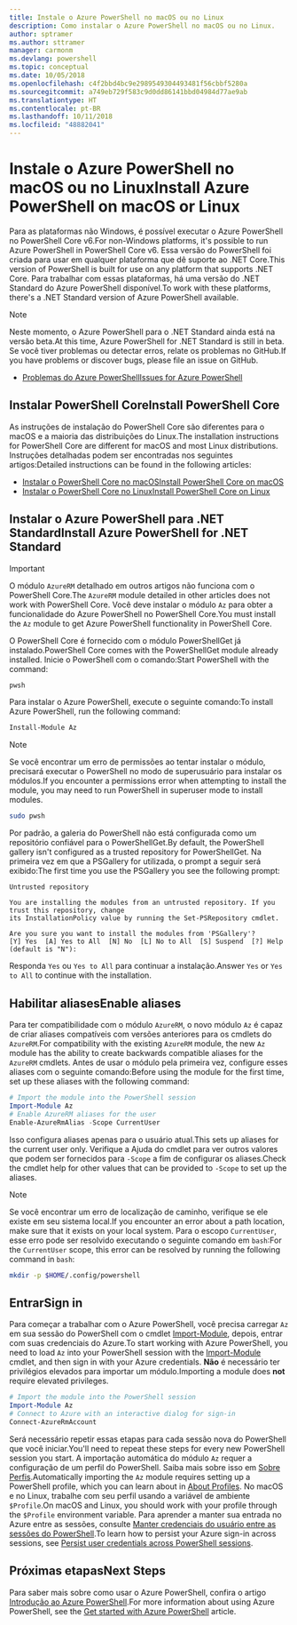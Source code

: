 ```yaml
---
title: Instale o Azure PowerShell no macOS ou no Linux
description: Como instalar o Azure PowerShell no macOS ou no Linux.
author: sptramer
ms.author: sttramer
manager: carmonm
ms.devlang: powershell
ms.topic: conceptual
ms.date: 10/05/2018
ms.openlocfilehash: c4f2bbd4bc9e2989549304493481f56cbbf5280a
ms.sourcegitcommit: a749eb729f583c9d0dd86141bbd04984d77ae9ab
ms.translationtype: HT
ms.contentlocale: pt-BR
ms.lasthandoff: 10/11/2018
ms.locfileid: "48882041"
---
```

# <a name="install-azure-powershell-on-macos-or-linux"></a><span data-ttu-id="2c24f-103">Instale o Azure PowerShell no macOS ou no Linux</span><span class="sxs-lookup"><span data-stu-id="2c24f-103">Install Azure PowerShell on macOS or Linux</span></span>

<span data-ttu-id="2c24f-104">Para as plataformas não Windows, é possível executar o Azure PowerShell no PowerShell Core v6.</span><span class="sxs-lookup"><span data-stu-id="2c24f-104">For non-Windows platforms, it's possible to run Azure PowerShell in PowerShell Core v6.</span></span> <span data-ttu-id="2c24f-105">Essa versão do PowerShell foi criada para usar em qualquer plataforma que dê suporte ao .NET Core.</span><span class="sxs-lookup"><span data-stu-id="2c24f-105">This version of PowerShell is built for use on any platform that supports .NET Core.</span></span> <span data-ttu-id="2c24f-106">Para trabalhar com essas plataformas, há uma versão do .NET Standard do Azure PowerShell disponível.</span><span class="sxs-lookup"><span data-stu-id="2c24f-106">To work with these platforms, there's a .NET Standard version of Azure PowerShell available.</span></span>

> [!NOTE]
> <span data-ttu-id="2c24f-107">Neste momento, o Azure PowerShell para o .NET Standard ainda está na versão beta.</span><span class="sxs-lookup"><span data-stu-id="2c24f-107">At this time, Azure PowerShell for .NET Standard is still in beta.</span></span>
> <span data-ttu-id="2c24f-108">Se você tiver problemas ou detectar erros, relate os problemas no GitHub.</span><span class="sxs-lookup"><span data-stu-id="2c24f-108">If you have problems or discover bugs, please file an issue on GitHub.</span></span>
>
> * [<span data-ttu-id="2c24f-109">Problemas do Azure PowerShell</span><span class="sxs-lookup"><span data-stu-id="2c24f-109">Issues for Azure PowerShell</span></span>](https://github.com/azure/azure-docs-powershell/issues)

## <a name="install-powershell-core"></a><span data-ttu-id="2c24f-110">Instalar PowerShell Core</span><span class="sxs-lookup"><span data-stu-id="2c24f-110">Install PowerShell Core</span></span>

<span data-ttu-id="2c24f-111">As instruções de instalação do PowerShell Core são diferentes para o macOS e a maioria das distribuições do Linux.</span><span class="sxs-lookup"><span data-stu-id="2c24f-111">The installation instructions for PowerShell Core are different for macOS and most Linux distributions.</span></span>
<span data-ttu-id="2c24f-112">Instruções detalhadas podem ser encontradas nos seguintes artigos:</span><span class="sxs-lookup"><span data-stu-id="2c24f-112">Detailed instructions can be found in the following articles:</span></span>

* [<span data-ttu-id="2c24f-113">Instalar o PowerShell Core no macOS</span><span class="sxs-lookup"><span data-stu-id="2c24f-113">Install PowerShell Core on macOS</span></span>](/powershell/scripting/setup/installing-powershell-core-on-macos)
* [<span data-ttu-id="2c24f-114">Instalar o PowerShell Core no Linux</span><span class="sxs-lookup"><span data-stu-id="2c24f-114">Install PowerShell Core on Linux</span></span>](/powershell/scripting/setup/installing-powershell-core-on-linux)

## <a name="install-azure-powershell-for-net-standard"></a><span data-ttu-id="2c24f-115">Instalar o Azure PowerShell para .NET Standard</span><span class="sxs-lookup"><span data-stu-id="2c24f-115">Install Azure PowerShell for .NET Standard</span></span>

> [!IMPORTANT]
> <span data-ttu-id="2c24f-116">O módulo `AzureRM` detalhado em outros artigos não funciona com o PowerShell Core.</span><span class="sxs-lookup"><span data-stu-id="2c24f-116">The `AzureRM` module detailed in other articles does not work with PowerShell Core.</span></span>
> <span data-ttu-id="2c24f-117">Você deve instalar o módulo `Az` para obter a funcionalidade do Azure PowerShell no PowerShell Core.</span><span class="sxs-lookup"><span data-stu-id="2c24f-117">You must install the `Az` module to get Azure PowerShell functionality in PowerShell Core.</span></span>

<span data-ttu-id="2c24f-118">O PowerShell Core é fornecido com o módulo PowerShellGet já instalado.</span><span class="sxs-lookup"><span data-stu-id="2c24f-118">PowerShell Core comes with the PowerShellGet module already installed.</span></span> <span data-ttu-id="2c24f-119">Inicie o PowerShell com o comando:</span><span class="sxs-lookup"><span data-stu-id="2c24f-119">Start PowerShell with the command:</span></span>

```bash
pwsh
```

<span data-ttu-id="2c24f-120">Para instalar o Azure PowerShell, execute o seguinte comando:</span><span class="sxs-lookup"><span data-stu-id="2c24f-120">To install Azure PowerShell, run the following command:</span></span>

```powershell
Install-Module Az
```

> [!NOTE]
> <span data-ttu-id="2c24f-121">Se você encontrar um erro de permissões ao tentar instalar o módulo, precisará executar o PowerShell no modo de superusuário para instalar os módulos.</span><span class="sxs-lookup"><span data-stu-id="2c24f-121">If you encounter a permissions error when attempting to install the module, you may need to run PowerShell in superuser mode to install modules.</span></span>
>
> ```bash
> sudo pwsh
> ```

<span data-ttu-id="2c24f-122">Por padrão, a galeria do PowerShell não está configurada como um repositório confiável para o PowerShellGet.</span><span class="sxs-lookup"><span data-stu-id="2c24f-122">By default, the PowerShell gallery isn't configured as a trusted repository for PowerShellGet.</span></span> <span data-ttu-id="2c24f-123">Na primeira vez em que a PSGallery for utilizada, o prompt a seguir será exibido:</span><span class="sxs-lookup"><span data-stu-id="2c24f-123">The first time you use the PSGallery you see the following prompt:</span></span>

```output
Untrusted repository

You are installing the modules from an untrusted repository. If you trust this repository, change
its InstallationPolicy value by running the Set-PSRepository cmdlet.

Are you sure you want to install the modules from 'PSGallery'?
[Y] Yes  [A] Yes to All  [N] No  [L] No to All  [S] Suspend  [?] Help (default is "N"):
```

<span data-ttu-id="2c24f-124">Responda `Yes` ou `Yes to All` para continuar a instalação.</span><span class="sxs-lookup"><span data-stu-id="2c24f-124">Answer `Yes` or `Yes to All` to continue with the installation.</span></span>

## <a name="enable-aliases"></a><span data-ttu-id="2c24f-125">Habilitar aliases</span><span class="sxs-lookup"><span data-stu-id="2c24f-125">Enable aliases</span></span>

<span data-ttu-id="2c24f-126">Para ter compatibilidade com o módulo `AzureRM`, o novo módulo `Az` é capaz de criar aliases compatíveis com versões anteriores para os cmdlets do `AzureRM`.</span><span class="sxs-lookup"><span data-stu-id="2c24f-126">For compatibility with the existing `AzureRM` module, the new `Az` module has the ability to create backwards compatible aliases for the `AzureRM` cmdlets.</span></span> <span data-ttu-id="2c24f-127">Antes de usar o módulo pela primeira vez, configure esses aliases com o seguinte comando:</span><span class="sxs-lookup"><span data-stu-id="2c24f-127">Before using the module for the first time, set up these aliases with the following command:</span></span>

```powershell
# Import the module into the PowerShell session
Import-Module Az
# Enable AzureRM aliases for the user
Enable-AzureRmAlias -Scope CurrentUser
```

<span data-ttu-id="2c24f-128">Isso configura aliases apenas para o usuário atual.</span><span class="sxs-lookup"><span data-stu-id="2c24f-128">This sets up aliases for the current user only.</span></span> <span data-ttu-id="2c24f-129">Verifique a Ajuda do cmdlet para ver outros valores que podem ser fornecidos para `-Scope` a fim de configurar os aliases.</span><span class="sxs-lookup"><span data-stu-id="2c24f-129">Check the cmdlet help for other values that can be provided to `-Scope` to set up the aliases.</span></span>

> [!NOTE]
> <span data-ttu-id="2c24f-130">Se você encontrar um erro de localização de caminho, verifique se ele existe em seu sistema local.</span><span class="sxs-lookup"><span data-stu-id="2c24f-130">If you encounter an error about a path location, make sure that it exists on your local system.</span></span> <span data-ttu-id="2c24f-131">Para o escopo `CurrentUser`, esse erro pode ser resolvido executando o seguinte comando em `bash`:</span><span class="sxs-lookup"><span data-stu-id="2c24f-131">For the `CurrentUser` scope, this error can be resolved by running the following command in `bash`:</span></span>
>
> ```bash
> mkdir -p $HOME/.config/powershell
> ```

## <a name="sign-in"></a><span data-ttu-id="2c24f-132">Entrar</span><span class="sxs-lookup"><span data-stu-id="2c24f-132">Sign in</span></span>

<span data-ttu-id="2c24f-133">Para começar a trabalhar com o Azure PowerShell, você precisa carregar `Az` em sua sessão do PowerShell com o cmdlet [Import-Module](/powershell/module/Microsoft.PowerShell.Core/Import-Module), depois, entrar com suas credenciais do Azure.</span><span class="sxs-lookup"><span data-stu-id="2c24f-133">To start working with Azure PowerShell, you need to load `Az` into your PowerShell session with the [Import-Module](/powershell/module/Microsoft.PowerShell.Core/Import-Module) cmdlet, and then sign in with your Azure credentials.</span></span> <span data-ttu-id="2c24f-134">__Não__ é necessário ter privilégios elevados para importar um módulo.</span><span class="sxs-lookup"><span data-stu-id="2c24f-134">Importing a module does __not__ require elevated privileges.</span></span>

```powershell
# Import the module into the PowerShell session
Import-Module Az
# Connect to Azure with an interactive dialog for sign-in
Connect-AzureRmAccount
```

<span data-ttu-id="2c24f-135">Será necessário repetir essas etapas para cada sessão nova do PowerShell que você iniciar.</span><span class="sxs-lookup"><span data-stu-id="2c24f-135">You'll need to repeat these steps for every new PowerShell session you start.</span></span> <span data-ttu-id="2c24f-136">A importação automática do módulo `Az` requer a configuração de um perfil do PowerShell. Saiba mais sobre isso em [Sobre Perfis](/powershell/module/microsoft.powershell.core/about/about_profiles).</span><span class="sxs-lookup"><span data-stu-id="2c24f-136">Automatically importing the `Az` module requires setting up a PowerShell profile, which you can learn about in [About Profiles](/powershell/module/microsoft.powershell.core/about/about_profiles).</span></span>
<span data-ttu-id="2c24f-137">No macOS e no Linux, trabalhe com seu perfil usando a variável de ambiente `$Profile`.</span><span class="sxs-lookup"><span data-stu-id="2c24f-137">On macOS and Linux, you should work with your profile through the `$Profile` environment variable.</span></span> <span data-ttu-id="2c24f-138">Para aprender a manter sua entrada no Azure entre as sessões, consulte [Manter credenciais do usuário entre as sessões do PowerShell](context-persistence.md).</span><span class="sxs-lookup"><span data-stu-id="2c24f-138">To learn how to persist your Azure sign-in across sessions, see [Persist user credentials across PowerShell sessions](context-persistence.md).</span></span>

## <a name="next-steps"></a><span data-ttu-id="2c24f-139">Próximas etapas</span><span class="sxs-lookup"><span data-stu-id="2c24f-139">Next Steps</span></span>

<span data-ttu-id="2c24f-140">Para saber mais sobre como usar o Azure PowerShell, confira o artigo [Introdução ao Azure PowerShell](get-started-azureps.md).</span><span class="sxs-lookup"><span data-stu-id="2c24f-140">For more information about using Azure PowerShell, see the [Get started with Azure PowerShell](get-started-azureps.md) article.</span></span>
